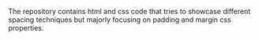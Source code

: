 The repository contains html and css code that tries to showcase different spacing techniques but majorly focusing on padding and margin css properties.
